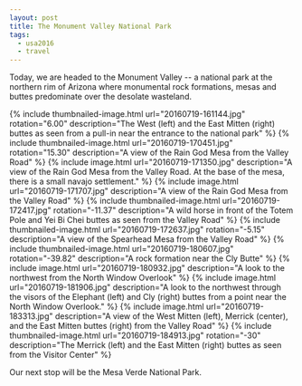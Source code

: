 ```yaml
---
layout: post
title: The Monument Valley National Park
tags:
  - usa2016
  - travel
---
```


Today, we are headed to the Monument Valley -- a national park at the northern rim of Arizona where monumental rock formations, mesas and buttes predominate over the desolate wasteland.

  {% include thumbnailed-image.html url="20160719-161144.jpg" rotation="6.00"
    description="The West (left) and the East Mitten (right) buttes as seen from a pull-in near the entrance to the national park" %}
  {% include thumbnailed-image.html url="20160719-170451.jpg" rotation="15.30"
    description="A view of the Rain God Mesa from the Valley Road" %}
  {% include image.html url="20160719-171350.jpg"
    description="A view of the Rain God Mesa from the Valley Road. At the base of the mesa, there is a small navajo settlement." %}
  {% include image.html url="20160719-171707.jpg"
    description="A view of the Rain God Mesa from the Valley Road" %}
  {% include thumbnailed-image.html url="20160719-172417.jpg" rotation="-11.37"
    description="A wild horse in front of the Totem Pole and Yei Bi Chei buttes as seen from the Valley Road" %}
  {% include thumbnailed-image.html url="20160719-172637.jpg" rotation="-5.15"
    description="A view of the Spearhead Mesa from the Valley Road" %}
  {% include thumbnailed-image.html url="20160719-180607.jpg" rotation="-39.82"
    description="A rock formation near the Cly Butte" %}
  {% include image.html url="20160719-180932.jpg"
    description="A look to the northwest from the North Window Overlook" %}
  {% include image.html url="20160719-181906.jpg"
    description="A look to the northwest through the visors of the Elephant (left) and Cly (right) buttes from a point near the North Window Overlook." %}
  {% include image.html url="20160719-183313.jpg"
    description="A view of the West Mitten (left), Merrick (center), and the East Mitten buttes (right) from the Valley Road" %}
  {% include thumbnailed-image.html url="20160719-184913.jpg" rotation="-30"
    description="The Merrick (left) and the East Mitten (right) buttes as seen from the Visitor Center" %}

Our next stop will be the Mesa Verde National Park.
